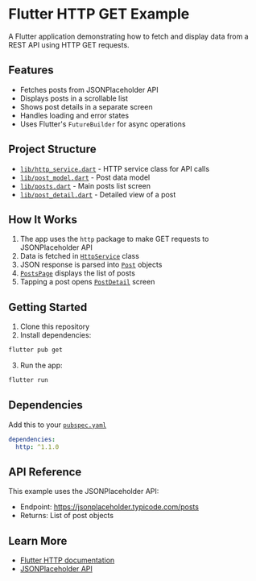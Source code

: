 # Flutter HTTP GET Example

A Flutter application demonstrating how to fetch and display data from a REST API using HTTP GET requests.

## Features

- Fetches posts from JSONPlaceholder API
- Displays posts in a scrollable list
- Shows post details in a separate screen
- Handles loading and error states
- Uses Flutter's `FutureBuilder` for async operations

## Project Structure

- [`lib/http_service.dart`](lib/http_service.dart) - HTTP service class for API calls
- [`lib/post_model.dart`](lib/post_model.dart) - Post data model
- [`lib/posts.dart`](lib/posts.dart) - Main posts list screen
- [`lib/post_detail.dart`](lib/post_detail.dart) - Detailed view of a post

## How It Works

1. The app uses the `http` package to make GET requests to JSONPlaceholder API
2. Data is fetched in [`HttpService`](lib/http_service.dart) class
3. JSON response is parsed into [`Post`](lib/post_model.dart) objects
4. [`PostsPage`](lib/posts.dart) displays the list of posts
5. Tapping a post opens [`PostDetail`](lib/post_detail.dart) screen

## Getting Started

1. Clone this repository
2. Install dependencies:
```sh
flutter pub get
```
3. Run the app:
```sh
flutter run
```

## Dependencies
Add this to your [`pubspec.yaml`](pubspec.yaml)

```yaml
dependencies:
  http: ^1.1.0
```

## API Reference

This example uses the JSONPlaceholder API:
- Endpoint: https://jsonplaceholder.typicode.com/posts
- Returns: List of post objects

## Learn More

- [Flutter HTTP documentation](https://docs.flutter.dev/cookbook/networking/fetch-data)
- [JSONPlaceholder API](https://jsonplaceholder.typicode.com/)
